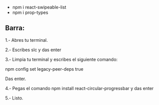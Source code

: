 - npm i react-swipeable-list
- npm i prop-types

## Barra:
1.- Abres tu terminal.

2.- Escribes slc y das enter

3.- Limpia tu terminal y escribes el siguiente comando:

npm config set legacy-peer-deps true

Das enter.

4.- Pegas el comando npm install react-circular-progressbar y das enter

5.- Listo.